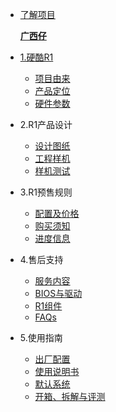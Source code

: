 <!-- docs/_sidebar.md -->

- [了解项目](/1Page.md)

  **[广西仔](/dogxiao.md)**

- [1.硬酷R1](/README.md)
  - [项目由来](/project/introduction.md)
  - [产品定位](/project/position.md)
  - [硬件参数](/project/hardware_design.md)
  
- 2.R1产品设计
  - [设计图纸](/hardwareDesign/Design.md)
  - [工程样机](/hardwareDesign/sample.md)
  - [样机测试](/)
  
- 3.R1预售规则
  - [配置及价格](/Buying/prices.md)
  - [购买须知](/Buying/must_know.md)
  - [进度信息](/Buying/process.md)
  
- 4.售后支持
  - [服务内容](/support/service.md)
  - [BIOS与驱动](/support/BIOS-Drivers.md)
  - [R1组件](/support/parts.md)
  - [FAQs](/support/FAQs.md)
  
- 5.使用指南
  - [出厂配置](/guidance/configuration.md)
  - [使用说明书](/guidance/manual.md)
  - [默认系统](/guidance/default_os.md)
  - [开箱、拆解与评测](/guidance/reviews.md)
  

